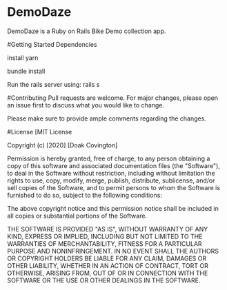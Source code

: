 # DemoDaze
DemoDaze is a Ruby on Rails Bike Demo collection app.

#Getting Started
Dependencies

install yarn 

bundle install

Run the rails server using:
rails s

#Contributing
Pull requests are welcome. For major changes, please open an issue first to discuss what you would like to change.

Please make sure to provide ample comments regarding the changes.

#License
[MIT License

Copyright (c) [2020] [Doak Covington]

Permission is hereby granted, free of charge, to any person obtaining a copy of this software and associated documentation files (the "Software"), to deal in the Software without restriction, including without limitation the rights to use, copy, modify, merge, publish, distribute, sublicense, and/or sell copies of the Software, and to permit persons to whom the Software is furnished to do so, subject to the following conditions:

The above copyright notice and this permission notice shall be included in all copies or substantial portions of the Software.

THE SOFTWARE IS PROVIDED "AS IS", WITHOUT WARRANTY OF ANY KIND, EXPRESS OR IMPLIED, INCLUDING BUT NOT LIMITED TO THE WARRANTIES OF MERCHANTABILITY, FITNESS FOR A PARTICULAR PURPOSE AND NONINFRINGEMENT. IN NO EVENT SHALL THE AUTHORS OR COPYRIGHT HOLDERS BE LIABLE FOR ANY CLAIM, DAMAGES OR OTHER LIABILITY, WHETHER IN AN ACTION OF CONTRACT, TORT OR OTHERWISE, ARISING FROM, OUT OF OR IN CONNECTION WITH THE SOFTWARE OR THE USE OR OTHER DEALINGS IN THE SOFTWARE.